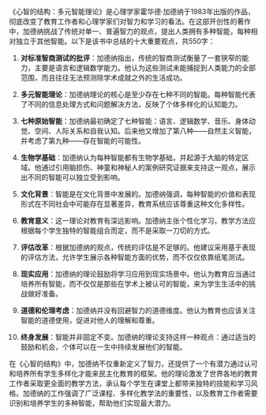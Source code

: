 《心智的结构：多元智能理论》是心理学家霍华德·加德纳于1983年出版的作品，彻底改变了教育工作者和心理学家们对智力和学习的看法。在这部开创性的著作中，加德纳挑战了传统对单一、普遍智力的观点，提出人类拥有多种智能，每种相对独立于其他智能。以下是该书中总结的十大重要观点，共550字：

1. **对标准智商测试的批评**：加德纳指出，传统的智商测试衡量了一套狭窄的能力，主要是语言和逻辑数学能力。他认为这些测试未能捕捉到人类能力的全部范围，而且往往无法预测除学术成就之外的生活成功。

2. **多元智能理论**：加德纳理论的核心是至少存在七种不同的智能。每种智能代表了不同的信息处理方式和问题解决方法，反映了个体多样化的认知能力。

3. **七种原始智能**：加德纳最初确定了七种智能：语言、逻辑数学、音乐、身体动觉、空间、人际关系和自我认知。后来他又增加了第八种——自然主义智能，并考虑了第九种——存在智能的可能性。

4. **生物学基础**：加德纳认为每种智能都有生物学基础，并起源于大脑的特定区域。他通过引用脑损伤、神童和神秘人的案例研究证据来支持这一观点，展示出不同的智能可以独立受到影响。

5. **文化背景**：智能是在文化背景中发展的。加德纳强调，每种智能的价值和表现形式在不同社会中可能存在显著差异，教育系统应该尊重这种文化多样性。

6. **教育意义**：这一理论对教育有深远影响。加德纳主张个性化学习，教学方法应根据每个学生独特的智能组合而定，而不是采取一刀切的方式。

7. **评估改革**：根据加德纳的观点，传统的评估是不足够的。他建议采用基于表现的评估方法，允许学生展示各种智能方面的优势，而不仅仅依靠纸笔测试。

8. **现实应用**：加德纳的理论鼓励将学习应用到现实场景中。他认为教育应当通过培养所有智能，而不仅仅是那些在学术上被认可的智能，来为学生生活中的挑战做好准备。

9. **道德和伦理考虑**：加德纳并没有回避智力的道德维度。他认为教育也应该关注智能的道德使用，促进对他人的理解和尊重。

10. **终身发展**：智能并非固定不变。加德纳的理论支持这样一种观点：通过适当的鼓励和机会，个体可以在一生中持续发展他们的智能。

在《心智的结构》中，加德纳不仅重新定义了智力，还提供了一个有潜力通过认可和培养所有学生多样化才能来民主化教育的框架。他的理论激发了世界各地的教育工作者采取更全面的教学方法，承认每个学生在课堂上都带来独特的技能和学习风格。加德纳的工作强调了广泛课程、多样化教学法的重要性，以及教育工作者需要识别和培养学生的多种智能，帮助他们实现最大潜力。